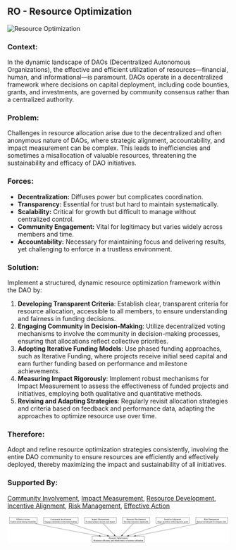 ## RO - Resource Optimization

![Resource Optimization](./output/illustration/resource_optimization_illustration_v3.png)


### Context:
In the dynamic landscape of DAOs (Decentralized Autonomous Organizations), the effective and efficient utilization of resources—financial, human, and informational—is paramount. DAOs operate in a decentralized framework where decisions on capital deployment, including code bounties, grants, and investments, are governed by community consensus rather than a centralized authority.

### Problem:
Challenges in resource allocation arise due to the decentralized and often anonymous nature of DAOs, where strategic alignment, accountability, and impact measurement can be complex. This leads to inefficiencies and sometimes a misallocation of valuable resources, threatening the sustainability and efficacy of DAO initiatives.

### Forces:
- **Decentralization:** Diffuses power but complicates coordination.
- **Transparency:** Essential for trust but hard to maintain systematically.
- **Scalability:** Critical for growth but difficult to manage without centralized control.
- **Community Engagement:** Vital for legitimacy but varies widely across members and time.
- **Accountability:** Necessary for maintaining focus and delivering results, yet challenging to enforce in a trustless environment.

### Solution:
Implement a structured, dynamic resource optimization framework within the DAO by:
1. **Developing Transparent Criteria**: Establish clear, transparent criteria for resource allocation, accessible to all members, to ensure understanding and fairness in funding decisions.
2. **Engaging Community in Decision-Making**: Utilize decentralized voting mechanisms to involve the community in decision-making processes, ensuring that allocations reflect collective priorities.
3. **Adopting Iterative Funding Models**: Use phased funding approaches, such as Iterative Funding, where projects receive initial seed capital and earn further funding based on performance and milestone achievements.
4. **Measuring Impact Rigorously**: Implement robust mechanisms for Impact Measurement to assess the effectiveness of funded projects and initiatives, employing both qualitative and quantitative methods.
5. **Revising and Adapting Strategies**: Regularly revisit allocation strategies and criteria based on feedback and performance data, adapting the approaches to optimize resource use over time.

### Therefore:
Adopt and refine resource optimization strategies consistently, involving the entire DAO community to ensure resources are efficiently and effectively deployed, thereby maximizing the impact and sustainability of all initiatives.

### Supported By:
[Community Involvement](./community_involvement.html), [Impact Measurement](./impact_measurement.html), [Resource Development](./resource_development.html), [Incentive Alignment](./incentive_alignment.html), [Risk Management](./risk_management.html), [Effective Action](./effective_action.html)

![Resource Optimization](./output/resource_optimization_specific_graph_v3.png)

